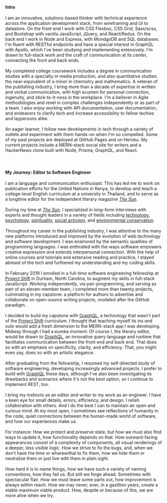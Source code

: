 #### Intro

I am an innovative, solutions-based thinker with technical experience across the application development stack, from wireframing and UI to datastore. On the front end I work with CSS Flexbox, CSS Grid, Sass/scss, and Bootstrap with vanilla JavaScript, jQuery, and React/Redux. On the back end I work in Node and Express, with MondgoDB and SQL databases. I'm fluent with RESTful endpoints and have a special interest in GraphQL with Apollo, which I've been studying and implementing extensively. I'm drawn to full-stack work and the craft of communication at its center, connecting the front and back ends.
<br><br>
My completed college coursework includes a degree in communication studies with a specialty in media production, and also quantitative studies: the near-equivalent of a minor in chemistry and mathematics. A veteran of the publishing industry, I bring more than a decade of expertise in written and verbal communication, with high acumen for personal connection, ingenuity, and stick-to-it-ness in the workplace. I'm a believer in Agile methodologies and revel in complex challenges independently or as part of a team. I also enjoy working with API documentation, user documentation, and endeavors to clarify tech and increase accessibility to fellow techies and laypersons alike.
<br><br>
An eager learner, I follow new developments in tech through a variety of outlets and experiment with them hands-on when I'm so compelled. Some of my past projects are deployed at GitHub Pages and on Heroku. My current projects include a MERN-stack social site for writers and a HackerNews clone built with Node, Prisma, GraphQL, and React.
<br><br><br>

#### My Journey: Editor to Software Engineer

I am a language and communication enthusiast. This has led me to work on publication efforts for the United Nations in Kenya, to develop and teach a college-level English curriculum at a university in Thailand, and to serve as a longtime editor for the independent literary magazine [_The Sun_](https://thesunmagazine.org).
<br><br>
During my time at [_The Sun_](https://thesunmagazine.org), I specialized in long-form interviews with experts and thought leaders in a variety of fields including [technology](https://thesunmagazine.org/issues/353/voodoo-electronics), [psychology](https://thesunmagazine.org/issues/401/the-science-of-happiness), [spirituality](https://thesunmagazine.org/issues/512/our-grand-delusion), [social activism](https://thesunmagazine.org/issues/513/prisoner-of-hope), and [environmental conservation](https://thesunmagazine.org/issues/497/a-walk-on-the-wild-side).
<br><br>
Throughout my career in the publishing industry, I was attentive to the many new platforms introduced and improved by the evolution of web technology and software development. I was enamored by the semantic qualities of programming languages. I was enthralled with the ways software empowers creative expression and extends interpersonal connection. With the help of online courses and tutorials and extensive reading and practice, I stayed abreast of the tech and furthered my understanding and my coding skills.
<br>
<br>
In February 2019 I enrolled in a full-time software engineering fellowship at [Project Shift](https://projectshift.io) in Durham, North Carolina, to augment my skills in full-stack JavaScript. Working independently, via pair-programming, and serving as part of an eleven-member team, I completed more than twenty projects, culminating in my capstone: a platform for authors to advertise and collaborate on open-source writing projects, modeled after the GitHub paradigm.
<br>
<br>
I decided to build my capstone with [GraphQL](https://youtu.be/783ccP__No8), a technology that wasn't part of the [Project Shift](https://projectshift.io) curriculum. I thought that teaching myself its ins and outs would add a fresh dimension to the MERN-stack app I was developing. Midway through I had a eureka moment: Of course I, the literary editor, would be drawn to [GraphQL](https://youtu.be/783ccP__No8), an innovative query language and runtime that facilitates communication between the front end and back end. That does so with an emphasis on specificity, clarity, and efficiency. That, you might even say, does so with an artistic elegance.  
<br>
After graduating from the fellowship, I resumed my self-directed study of software engineering, developing increasingly advanced projects. I prefer to build with [GraphQL](https://youtu.be/783ccP__No8) these days, although I've also been investigating its drawbacks and scenarios where it's not the best option, so I continue to implement REST, too.
<br>
<br>
I bring my instincts as an editor and writer to my work as an engineer. I have a keen eye for small details, errors, efficiency, and design. I relish collaboration with others. And I do the best I can to maintain an open and curious mind. At my most open, I sometimes see reflections of humanity in the code, quiet connections between the human-made world of software, and how our experiences make _us_.
<br>
<br>
For instance: How we protect and preserve state, but how we must also find ways to update it, how functionality depends on that. How outward-facing appearances consist of a complexity of components, all visual renderings of a deeper, less visible logic. How we strive to fix the bugs, and, when we don't have the time or wherewithal to fix them, how we hide them or neutralize them or just live with them in plain sight.
<br>
<br>
How hard it is to name things, how we have such a variety of naming conventions, how they fail us. But still we forge ahead. Sometimes with spectacular flair. How we must leave some parts out, how improvement is always within reach. How we may never, ever, in a gazillion years, create a stable maximum viable product. How, despite or because of this, we are more alive when we try.
<br>
<br>
